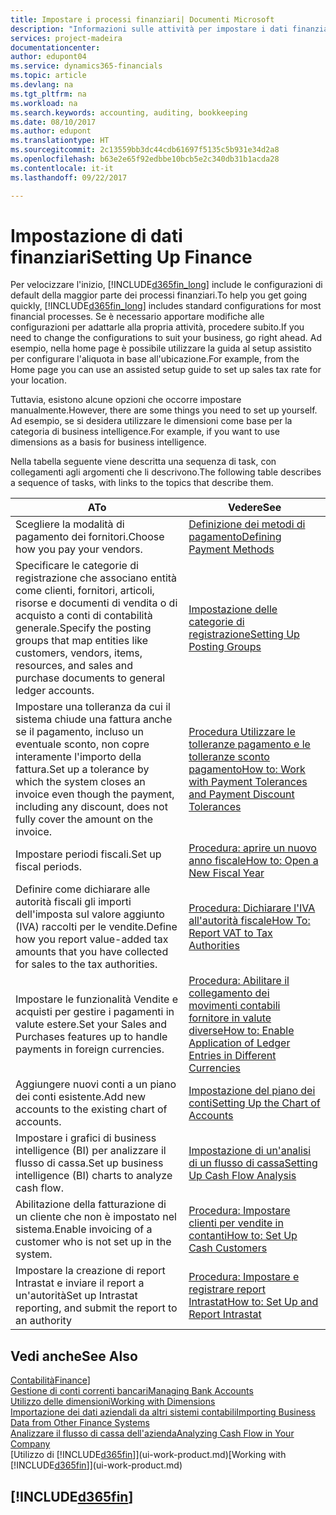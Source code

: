 ```yaml
---
title: Impostare i processi finanziari| Documenti Microsoft
description: "Informazioni sulle attività per impostare i dati finanziari nella propria attività per adattarli alle esigenze di contabilità, controllo e gestione dei libri contabili."
services: project-madeira
documentationcenter: 
author: edupont04
ms.service: dynamics365-financials
ms.topic: article
ms.devlang: na
ms.tgt_pltfrm: na
ms.workload: na
ms.search.keywords: accounting, auditing, bookkeeping
ms.date: 08/10/2017
ms.author: edupont
ms.translationtype: HT
ms.sourcegitcommit: 2c13559bb3dc44cdb61697f5135c5b931e34d2a8
ms.openlocfilehash: b63e2e65f92edbbe10bcb5e2c340db31b1acda28
ms.contentlocale: it-it
ms.lasthandoff: 09/22/2017

---
```

# <a name="setting-up-finance"></a><span data-ttu-id="8a3ce-103">Impostazione di dati finanziari</span><span class="sxs-lookup"><span data-stu-id="8a3ce-103">Setting Up Finance</span></span>
<span data-ttu-id="8a3ce-104">Per velocizzare l'inizio, [!INCLUDE[d365fin_long](includes/d365fin_long_md.md)] include le configurazioni di default della maggior parte dei processi finanziari.</span><span class="sxs-lookup"><span data-stu-id="8a3ce-104">To help you get going quickly, [!INCLUDE[d365fin_long](includes/d365fin_long_md.md)] includes standard configurations for most financial processes.</span></span> <span data-ttu-id="8a3ce-105">Se è necessario apportare modifiche alle configurazioni per adattarle alla propria attività, procedere subito.</span><span class="sxs-lookup"><span data-stu-id="8a3ce-105">If you need to change the configurations to suit your business, go right ahead.</span></span> <span data-ttu-id="8a3ce-106">Ad esempio, nella home page è possibile utilizzare la guida al setup assistito per configurare l'aliquota in base all'ubicazione.</span><span class="sxs-lookup"><span data-stu-id="8a3ce-106">For example, from the Home page you can use an assisted setup guide to set up sales tax rate for your location.</span></span>  

<span data-ttu-id="8a3ce-107">Tuttavia, esistono alcune opzioni che occorre impostare manualmente.</span><span class="sxs-lookup"><span data-stu-id="8a3ce-107">However, there are some things you need to set up yourself.</span></span> <span data-ttu-id="8a3ce-108">Ad esempio, se si desidera utilizzare le dimensioni come base per la categoria di business intelligence.</span><span class="sxs-lookup"><span data-stu-id="8a3ce-108">For example, if you want to use dimensions as a basis for business intelligence.</span></span>  

<span data-ttu-id="8a3ce-109">Nella tabella seguente viene descritta una sequenza di task, con collegamenti agli argomenti che li descrivono.</span><span class="sxs-lookup"><span data-stu-id="8a3ce-109">The following table describes a sequence of tasks, with links to the topics that describe them.</span></span>

| <span data-ttu-id="8a3ce-110">A</span><span class="sxs-lookup"><span data-stu-id="8a3ce-110">To</span></span> | <span data-ttu-id="8a3ce-111">Vedere</span><span class="sxs-lookup"><span data-stu-id="8a3ce-111">See</span></span> |
| --- | --- |
| <span data-ttu-id="8a3ce-112">Scegliere la modalità di pagamento dei fornitori.</span><span class="sxs-lookup"><span data-stu-id="8a3ce-112">Choose how you pay your vendors.</span></span> |[<span data-ttu-id="8a3ce-113">Definizione dei metodi di pagamento</span><span class="sxs-lookup"><span data-stu-id="8a3ce-113">Defining Payment Methods</span></span>](finance-payment-methods.md) |
| <span data-ttu-id="8a3ce-114">Specificare le categorie di registrazione che associano entità come clienti, fornitori, articoli, risorse e documenti di vendita o di acquisto a conti di contabilità generale.</span><span class="sxs-lookup"><span data-stu-id="8a3ce-114">Specify the posting groups that map entities like customers, vendors, items, resources, and sales and purchase documents to general ledger accounts.</span></span> |[<span data-ttu-id="8a3ce-115">Impostazione delle categorie di registrazione</span><span class="sxs-lookup"><span data-stu-id="8a3ce-115">Setting Up Posting Groups</span></span>](finance-posting-groups.md)|
|<span data-ttu-id="8a3ce-116">Impostare una tolleranza da cui il sistema chiude una fattura anche se il pagamento, incluso un eventuale sconto, non copre interamente l'importo della fattura.</span><span class="sxs-lookup"><span data-stu-id="8a3ce-116">Set up a tolerance by which the system closes an invoice even though the payment, including any discount, does not fully cover the amount on the invoice.</span></span>|[<span data-ttu-id="8a3ce-117">Procedura Utilizzare le tolleranze pagamento e le tolleranze sconto pagamento</span><span class="sxs-lookup"><span data-stu-id="8a3ce-117">How to: Work with Payment Tolerances and Payment Discount Tolerances</span></span>](finance-payment-tolerance-and-payment-discount-tolerance.md)|
| <span data-ttu-id="8a3ce-118">Impostare periodi fiscali.</span><span class="sxs-lookup"><span data-stu-id="8a3ce-118">Set up fiscal periods.</span></span> |[<span data-ttu-id="8a3ce-119">Procedura: aprire un nuovo anno fiscale</span><span class="sxs-lookup"><span data-stu-id="8a3ce-119">How to: Open a New Fiscal Year</span></span>](finance-how-open-new-fiscal-year.md) |
| <span data-ttu-id="8a3ce-120">Definire come dichiarare alle autorità fiscali gli importi dell'imposta sul valore aggiunto (IVA) raccolti per le vendite.</span><span class="sxs-lookup"><span data-stu-id="8a3ce-120">Define how you report value-added tax amounts that you have collected for sales to the tax authorities.</span></span> |[<span data-ttu-id="8a3ce-121">Procedura: Dichiarare l'IVA all'autorità fiscale</span><span class="sxs-lookup"><span data-stu-id="8a3ce-121">How To: Report VAT to Tax Authorities</span></span>](finance-how-report-vat.md)|
| <span data-ttu-id="8a3ce-122">Impostare le funzionalità Vendite e acquisti per gestire i pagamenti in valute estere.</span><span class="sxs-lookup"><span data-stu-id="8a3ce-122">Set your Sales and Purchases features up to handle payments in foreign currencies.</span></span>|[<span data-ttu-id="8a3ce-123">Procedura: Abilitare il collegamento dei movimenti contabili fornitore in valute diverse</span><span class="sxs-lookup"><span data-stu-id="8a3ce-123">How to: Enable Application of Ledger Entries in Different Currencies</span></span>](finance-how-enable-application-ledger-entries-different-currencies.md)
| <span data-ttu-id="8a3ce-124">Aggiungere nuovi conti a un piano dei conti esistente.</span><span class="sxs-lookup"><span data-stu-id="8a3ce-124">Add new accounts to the existing chart of accounts.</span></span> |[<span data-ttu-id="8a3ce-125">Impostazione del piano dei conti</span><span class="sxs-lookup"><span data-stu-id="8a3ce-125">Setting Up the Chart of Accounts</span></span>](finance-setup-chart-accounts.md) |
| <span data-ttu-id="8a3ce-126">Impostare i grafici di business intelligence (BI) per analizzare il flusso di cassa.</span><span class="sxs-lookup"><span data-stu-id="8a3ce-126">Set up business intelligence (BI) charts to analyze cash flow.</span></span> |[<span data-ttu-id="8a3ce-127">Impostazione di un'analisi di un flusso di cassa</span><span class="sxs-lookup"><span data-stu-id="8a3ce-127">Setting Up Cash Flow Analysis</span></span>](finance-setup-cash-flow-analyses.md) |
|<span data-ttu-id="8a3ce-128">Abilitazione della fatturazione di un cliente che non è impostato nel sistema.</span><span class="sxs-lookup"><span data-stu-id="8a3ce-128">Enable invoicing of a customer who is not set up in the system.</span></span>|[<span data-ttu-id="8a3ce-129">Procedura: Impostare clienti per vendite in contanti</span><span class="sxs-lookup"><span data-stu-id="8a3ce-129">How to: Set Up Cash Customers</span></span>](finance-how-to-set-up-cash-customers.md)|
| <span data-ttu-id="8a3ce-130">Impostare la creazione di report Intrastat e inviare il report a un'autorità</span><span class="sxs-lookup"><span data-stu-id="8a3ce-130">Set up Intrastat reporting, and submit the report to an authority</span></span> | [<span data-ttu-id="8a3ce-131">Procedura: Impostare e registrare report Intrastat</span><span class="sxs-lookup"><span data-stu-id="8a3ce-131">How to: Set Up and Report Intrastat</span></span>](finance-how-setup-report-intrastat.md)|

## <a name="see-also"></a><span data-ttu-id="8a3ce-132">Vedi anche</span><span class="sxs-lookup"><span data-stu-id="8a3ce-132">See Also</span></span>
<span data-ttu-id="8a3ce-133">[Contabilità](finance.md)</span><span class="sxs-lookup"><span data-stu-id="8a3ce-133">[Finance](finance.md)]</span></span>  
[<span data-ttu-id="8a3ce-134">Gestione di conti correnti bancari</span><span class="sxs-lookup"><span data-stu-id="8a3ce-134">Managing Bank Accounts</span></span>](bank-manage-bank-accounts.md)  
[<span data-ttu-id="8a3ce-135">Utilizzo delle dimensioni</span><span class="sxs-lookup"><span data-stu-id="8a3ce-135">Working with Dimensions</span></span>](finance-dimensions.md)  
[<span data-ttu-id="8a3ce-136">Importazione dei dati aziendali da altri sistemi contabili</span><span class="sxs-lookup"><span data-stu-id="8a3ce-136">Importing Business Data from Other Finance Systems</span></span>](upload-data.md)  
[<span data-ttu-id="8a3ce-137">Analizzare il flusso di cassa dell'azienda</span><span class="sxs-lookup"><span data-stu-id="8a3ce-137">Analyzing Cash Flow in Your Company</span></span>](finance-analyze-cash-flow.md)  
<span data-ttu-id="8a3ce-138">[Utilizzo di [!INCLUDE[d365fin](includes/d365fin_md.md)]](ui-work-product.md)</span><span class="sxs-lookup"><span data-stu-id="8a3ce-138">[Working with [!INCLUDE[d365fin](includes/d365fin_md.md)]](ui-work-product.md)</span></span>  

## [!INCLUDE[d365fin](includes/free_trial_md.md)]

